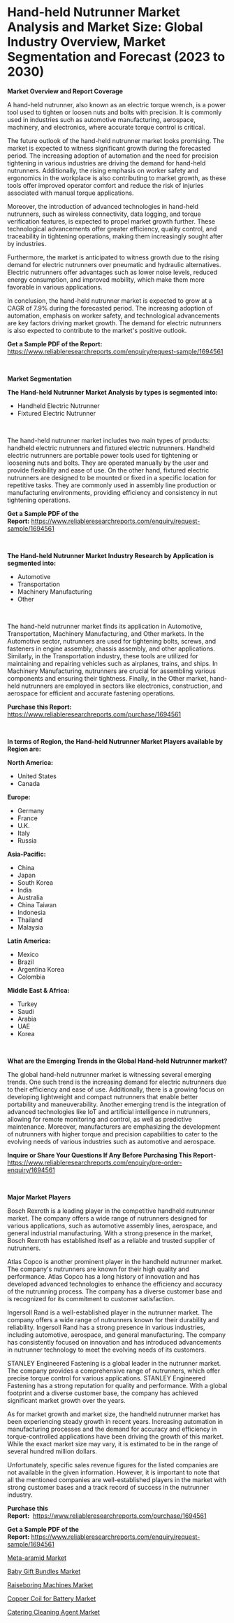 <p><h1>Hand-held Nutrunner Market Analysis and Market Size: Global Industry Overview, Market Segmentation and Forecast (2023 to 2030)</h1></p><p><strong>Market Overview and Report Coverage</strong></p>
<p><p>A hand-held nutrunner, also known as an electric torque wrench, is a power tool used to tighten or loosen nuts and bolts with precision. It is commonly used in industries such as automotive manufacturing, aerospace, machinery, and electronics, where accurate torque control is critical.</p><p>The future outlook of the hand-held nutrunner market looks promising. The market is expected to witness significant growth during the forecasted period. The increasing adoption of automation and the need for precision tightening in various industries are driving the demand for hand-held nutrunners. Additionally, the rising emphasis on worker safety and ergonomics in the workplace is also contributing to market growth, as these tools offer improved operator comfort and reduce the risk of injuries associated with manual torque applications.</p><p>Moreover, the introduction of advanced technologies in hand-held nutrunners, such as wireless connectivity, data logging, and torque verification features, is expected to propel market growth further. These technological advancements offer greater efficiency, quality control, and traceability in tightening operations, making them increasingly sought after by industries.</p><p>Furthermore, the market is anticipated to witness growth due to the rising demand for electric nutrunners over pneumatic and hydraulic alternatives. Electric nutrunners offer advantages such as lower noise levels, reduced energy consumption, and improved mobility, which make them more favorable in various applications.</p><p>In conclusion, the hand-held nutrunner market is expected to grow at a CAGR of 7.9% during the forecasted period. The increasing adoption of automation, emphasis on worker safety, and technological advancements are key factors driving market growth. The demand for electric nutrunners is also expected to contribute to the market's positive outlook.</p></p>
<p><strong>Get a Sample PDF of the Report:</strong> <a href="https://www.reliableresearchreports.com/enquiry/request-sample/1694561">https://www.reliableresearchreports.com/enquiry/request-sample/1694561</a></p>
<p>&nbsp;</p>
<p><strong>Market Segmentation</strong></p>
<p><strong>The Hand-held Nutrunner Market Analysis by types is segmented into:</strong></p>
<p><ul><li>Handheld Electric Nutrunner</li><li>Fixtured Electric Nutrunner</li></ul></p>
<p>&nbsp;</p>
<p><p>The hand-held nutrunner market includes two main types of products: handheld electric nutrunners and fixtured electric nutrunners. Handheld electric nutrunners are portable power tools used for tightening or loosening nuts and bolts. They are operated manually by the user and provide flexibility and ease of use. On the other hand, fixtured electric nutrunners are designed to be mounted or fixed in a specific location for repetitive tasks. They are commonly used in assembly line production or manufacturing environments, providing efficiency and consistency in nut tightening operations.</p></p>
<p><strong>Get a Sample PDF of the Report:</strong>&nbsp;<a href="https://www.reliableresearchreports.com/enquiry/request-sample/1694561">https://www.reliableresearchreports.com/enquiry/request-sample/1694561</a></p>
<p>&nbsp;</p>
<p><strong>The Hand-held Nutrunner Market Industry Research by Application is segmented into:</strong></p>
<p><ul><li>Automotive</li><li>Transportation</li><li>Machinery Manufacturing</li><li>Other</li></ul></p>
<p>&nbsp;</p>
<p><p>The hand-held nutrunner market finds its application in Automotive, Transportation, Machinery Manufacturing, and Other markets. In the Automotive sector, nutrunners are used for tightening bolts, screws, and fasteners in engine assembly, chassis assembly, and other applications. Similarly, in the Transportation industry, these tools are utilized for maintaining and repairing vehicles such as airplanes, trains, and ships. In Machinery Manufacturing, nutrunners are crucial for assembling various components and ensuring their tightness. Finally, in the Other market, hand-held nutrunners are employed in sectors like electronics, construction, and aerospace for efficient and accurate fastening operations.</p></p>
<p><strong>Purchase this Report:</strong>&nbsp; <a href="https://www.reliableresearchreports.com/purchase/1694561">https://www.reliableresearchreports.com/purchase/1694561</a></p>
<p>&nbsp;</p>
<p><strong>In terms of Region, the Hand-held Nutrunner Market Players available by Region are:</strong></p>
<p>
    <p> <strong> North America: </strong>
        <ul>
            <li>United States</li>
            <li>Canada</li>
        </ul>
        </p> 
    <p> <strong> Europe: </strong>
        <ul>
            <li>Germany</li>
            <li>France</li>
            <li>U.K.</li>
            <li>Italy</li>
            <li>Russia</li>
        </ul>
        </p> 
    <p> <strong> Asia-Pacific: </strong>
        <ul>
            <li>China</li>
            <li>Japan</li>
            <li>South Korea</li>
            <li>India</li>
            <li>Australia</li>
            <li>China Taiwan</li>
            <li>Indonesia</li>
            <li>Thailand</li>
            <li>Malaysia</li>
        </ul>
        </p> 
    <p> <strong> Latin America: </strong>
        <ul>
            <li>Mexico</li>
            <li>Brazil</li>
            <li>Argentina Korea</li>
            <li>Colombia</li>
        </ul>
        </p> 
    <p> <strong> Middle East & Africa: </strong>
        <ul>
            <li>Turkey</li>
            <li>Saudi</li>
            <li>Arabia</li>
            <li>UAE</li>
            <li>Korea</li>
        </ul>
    </p>
    </p>
<p>&nbsp;</p>
<p><strong>What are the Emerging Trends in the Global Hand-held Nutrunner market?</strong></p>
<p><p>The global hand-held nutrunner market is witnessing several emerging trends. One such trend is the increasing demand for electric nutrunners due to their efficiency and ease of use. Additionally, there is a growing focus on developing lightweight and compact nutrunners that enable better portability and maneuverability. Another emerging trend is the integration of advanced technologies like IoT and artificial intelligence in nutrunners, allowing for remote monitoring and control, as well as predictive maintenance. Moreover, manufacturers are emphasizing the development of nutrunners with higher torque and precision capabilities to cater to the evolving needs of various industries such as automotive and aerospace.</p></p>
<p><strong>Inquire or Share Your Questions If Any Before Purchasing This Report</strong>- <a href="https://www.reliableresearchreports.com/enquiry/pre-order-enquiry/1694561">https://www.reliableresearchreports.com/enquiry/pre-order-enquiry/1694561</a></p>
<p>&nbsp;</p>
<p><strong>Major Market Players</strong></p>
<p><p>Bosch Rexroth is a leading player in the competitive handheld nutrunner market. The company offers a wide range of nutrunners designed for various applications, such as automotive assembly lines, aerospace, and general industrial manufacturing. With a strong presence in the market, Bosch Rexroth has established itself as a reliable and trusted supplier of nutrunners.</p><p>Atlas Copco is another prominent player in the handheld nutrunner market. The company's nutrunners are known for their high quality and performance. Atlas Copco has a long history of innovation and has developed advanced technologies to enhance the efficiency and accuracy of the nutrunning process. The company has a diverse customer base and is recognized for its commitment to customer satisfaction.</p><p>Ingersoll Rand is a well-established player in the nutrunner market. The company offers a wide range of nutrunners known for their durability and reliability. Ingersoll Rand has a strong presence in various industries, including automotive, aerospace, and general manufacturing. The company has consistently focused on innovation and has introduced advancements in nutrunner technology to meet the evolving needs of its customers.</p><p>STANLEY Engineered Fastening is a global leader in the nutrunner market. The company provides a comprehensive range of nutrunners, which offer precise torque control for various applications. STANLEY Engineered Fastening has a strong reputation for quality and performance. With a global footprint and a diverse customer base, the company has achieved significant market growth over the years.</p><p>As for market growth and market size, the handheld nutrunner market has been experiencing steady growth in recent years. Increasing automation in manufacturing processes and the demand for accuracy and efficiency in torque-controlled applications have been driving the growth of this market. While the exact market size may vary, it is estimated to be in the range of several hundred million dollars.</p><p>Unfortunately, specific sales revenue figures for the listed companies are not available in the given information. However, it is important to note that all the mentioned companies are well-established players in the market with strong customer bases and a track record of success in the nutrunner industry.</p></p>
<p><strong>Purchase this Report:</strong>&nbsp;&nbsp;<a href="https://www.reliableresearchreports.com/purchase/1694561">https://www.reliableresearchreports.com/purchase/1694561</a></p>
<p></p>
<p><strong>Get a Sample PDF of the Report:</strong>&nbsp;<a href="https://www.reliableresearchreports.com/enquiry/request-sample/1694561">https://www.reliableresearchreports.com/enquiry/request-sample/1694561</a></p>
<p><p><a href="https://www.linkedin.com/pulse/meta-aramid-market-insights-players-forecast-till-2030-mint-reports/">Meta-aramid Market</a></p><p><a href="https://www.linkedin.com/pulse/baby-gift-bundles-market-size-share-global-analysis-report/">Baby Gift Bundles Market</a></p><p><a href="https://www.linkedin.com/pulse/decoding-raiseboring-machines-market-deep-dive-latest/">Raiseboring Machines Market</a></p><p><a href="https://www.linkedin.com/pulse/copper-coil-battery-market-research-report-provides-thorough/">Copper Coil for Battery Market</a></p><p><a href="https://www.linkedin.com/pulse/catering-cleaning-agent-market-size-share-amp-trends/">Catering Cleaning Agent Market</a></p></p>